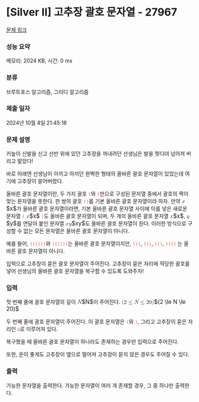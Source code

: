 # [Silver II] 고추장 괄호 문자열 - 27967 

[문제 링크](https://www.acmicpc.net/problem/27967) 

### 성능 요약

메모리: 2024 KB, 시간: 0 ms

### 분류

브루트포스 알고리즘, 그리디 알고리즘

### 제출 일자

2024년 10월 4일 21:45:18

### 문제 설명

<p>키높이 신발을 신고 선반 위에 있던 고추장을 꺼내려던 선생님은 발을 헛디뎌 넘어져 버리고 말았다!</p>

<p>바로 아래엔 선생님이 아끼고 아끼던 완벽한 형태의 올바른 괄호 문자열이 있었는데 여기에 고추장이 묻어버렸다. </p>

<p>올바른 괄호 문자열이란, 두 가지 괄호 <span style="color:#e74c3c;"><code>(</code></span>와 <span style="color:#e74c3c;"><code>)</code></span>만으로 구성된 문자열 중에서 괄호의 짝이 맞는 문자열을 뜻한다. 한 쌍의 괄호 <span style="color:#e74c3c;"><code>()</code></span>를 기본 올바른 괄호 문자열이라 하자. 만약 <mjx-container class="MathJax" jax="CHTML" style="font-size: 109%; position: relative;"><mjx-math class="MJX-TEX" aria-hidden="true"><mjx-mi class="mjx-i"><mjx-c class="mjx-c1D465 TEX-I"></mjx-c></mjx-mi></mjx-math><mjx-assistive-mml unselectable="on" display="inline"><math xmlns="http://www.w3.org/1998/Math/MathML"><mi>x</mi></math></mjx-assistive-mml><span aria-hidden="true" class="no-mathjax mjx-copytext">$x$</span></mjx-container>가 올바른 괄호 문자열이라면, 기본 올바른 괄호 문자열 사이에 이를 넣은 새로운 문자열 <span style="color:#e74c3c;"><code>(</code></span> <mjx-container class="MathJax" jax="CHTML" style="font-size: 109%; position: relative;"><mjx-math class="MJX-TEX" aria-hidden="true"><mjx-mi class="mjx-i"><mjx-c class="mjx-c1D465 TEX-I"></mjx-c></mjx-mi></mjx-math><mjx-assistive-mml unselectable="on" display="inline"><math xmlns="http://www.w3.org/1998/Math/MathML"><mi>x</mi></math></mjx-assistive-mml><span aria-hidden="true" class="no-mathjax mjx-copytext">$x$</span></mjx-container> <span style="color:#e74c3c;"><code>)</code></span>도 올바른 괄호 문자열이 되며, 두 개의 올바른 괄호 문자열 <mjx-container class="MathJax" jax="CHTML" style="font-size: 109%; position: relative;"><mjx-math class="MJX-TEX" aria-hidden="true"><mjx-mi class="mjx-i"><mjx-c class="mjx-c1D465 TEX-I"></mjx-c></mjx-mi></mjx-math><mjx-assistive-mml unselectable="on" display="inline"><math xmlns="http://www.w3.org/1998/Math/MathML"><mi>x</mi></math></mjx-assistive-mml><span aria-hidden="true" class="no-mathjax mjx-copytext">$x$</span></mjx-container>, <mjx-container class="MathJax" jax="CHTML" style="font-size: 109%; position: relative;"><mjx-math class="MJX-TEX" aria-hidden="true"><mjx-mi class="mjx-i"><mjx-c class="mjx-c1D466 TEX-I"></mjx-c></mjx-mi></mjx-math><mjx-assistive-mml unselectable="on" display="inline"><math xmlns="http://www.w3.org/1998/Math/MathML"><mi>y</mi></math></mjx-assistive-mml><span aria-hidden="true" class="no-mathjax mjx-copytext">$y$</span></mjx-container>를 연달아 붙인 문자열 <mjx-container class="MathJax" jax="CHTML" style="font-size: 109%; position: relative;"><mjx-math class="MJX-TEX" aria-hidden="true"><mjx-mi class="mjx-i"><mjx-c class="mjx-c1D465 TEX-I"></mjx-c></mjx-mi><mjx-mi class="mjx-i"><mjx-c class="mjx-c1D466 TEX-I"></mjx-c></mjx-mi></mjx-math><mjx-assistive-mml unselectable="on" display="inline"><math xmlns="http://www.w3.org/1998/Math/MathML"><mi>x</mi><mi>y</mi></math></mjx-assistive-mml><span aria-hidden="true" class="no-mathjax mjx-copytext">$xy$</span></mjx-container>도 올바른 괄호 문자열이 된다. 이러한 방식으로 구성할 수 없는 모든 문자열은 올바른 괄호 문자열이 아니다.</p>

<p>예를 들어, <span style="color:#e74c3c;"><code>()(())</code></span>와 <span style="color:#e74c3c;"><code>((()))</code></span>는 올바른 괄호 문자열이지만, <span style="color:#e74c3c;"><code>(((</code></span>, <span style="color:#e74c3c;"><code>())</code></span>, <span style="color:#e74c3c;"><code>(()</code></span>, <span style="color:#e74c3c;"><code>)(()</code></span> 는 올바른 괄호 문자열이 아니다.</p>

<p>입력으로 고추장이 묻은 괄호 문자열이 주어진다. 고추장이 묻은 자리에 적당한 괄호를 넣어 선생님의 올바른 괄호 문자열을 복구할 수 있도록 도와주자!</p>

### 입력 

 <p>첫 번째 줄에 괄호 문자열의 길이 <mjx-container class="MathJax" jax="CHTML" style="font-size: 109%; position: relative;"><mjx-math class="MJX-TEX" aria-hidden="true"><mjx-mi class="mjx-i"><mjx-c class="mjx-c1D441 TEX-I"></mjx-c></mjx-mi></mjx-math><mjx-assistive-mml unselectable="on" display="inline"><math xmlns="http://www.w3.org/1998/Math/MathML"><mi>N</mi></math></mjx-assistive-mml><span aria-hidden="true" class="no-mathjax mjx-copytext">$N$</span></mjx-container>이 주어진다. <mjx-container class="MathJax" jax="CHTML" style="font-size: 109%; position: relative;"><mjx-math class="MJX-TEX" aria-hidden="true"><mjx-mo class="mjx-n"><mjx-c class="mjx-c28"></mjx-c></mjx-mo><mjx-mn class="mjx-n"><mjx-c class="mjx-c32"></mjx-c></mjx-mn><mjx-mo class="mjx-n" space="4"><mjx-c class="mjx-c2264"></mjx-c></mjx-mo><mjx-mi class="mjx-i" space="4"><mjx-c class="mjx-c1D441 TEX-I"></mjx-c></mjx-mi><mjx-mo class="mjx-n" space="4"><mjx-c class="mjx-c2264"></mjx-c></mjx-mo><mjx-mn class="mjx-n" space="4"><mjx-c class="mjx-c32"></mjx-c><mjx-c class="mjx-c30"></mjx-c></mjx-mn><mjx-mo class="mjx-n"><mjx-c class="mjx-c29"></mjx-c></mjx-mo></mjx-math><mjx-assistive-mml unselectable="on" display="inline"><math xmlns="http://www.w3.org/1998/Math/MathML"><mo stretchy="false">(</mo><mn>2</mn><mo>≤</mo><mi>N</mi><mo>≤</mo><mn>20</mn><mo stretchy="false">)</mo></math></mjx-assistive-mml><span aria-hidden="true" class="no-mathjax mjx-copytext">$(2 \le N \le 20)$</span> </mjx-container></p>

<p>두 번째 줄에 괄호 문자열이 주어진다. 이 괄호 문자열은 <span style="color:#e74c3c;"><code>(</code></span>와 <span style="color:#e74c3c;"><code>)</code></span>, 그리고 고추장이 묻은 자리인 <span style="color:#e74c3c;"><code>G</code></span>로 이루어져 있다.</p>

<p>복구했을 때 올바른 괄호 문자열이 하나라도 존재하는 경우만 입력으로 주어진다.</p>

<p>또한, 운이 좋게도 고추장이 옆으로 떨어져 고추장이 묻지 않은 경우도 주어질 수 있다.</p>

### 출력 

 <p>가능한 문자열을 출력한다. 가능한 문자열이 여러 개 존재할 경우, 그 중 하나만 출력한다.</p>

